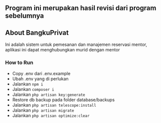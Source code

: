 ## Program ini merupakan hasil revisi dari program sebelumnya

## About BangkuPrivat

Ini adalah sistem untuk pemesanan dan manajemen reservasi mentor, aplikasi ini dapat menghubungkan murid dengan mentor

### How to Run
- Copy .env dari .env.example
- Ubah .env yang di perlukan
- Jalankan ```npm i```
- Jalankan ```composer i```
- Jalankan ```php artisan key:generate```
- Restore db backup pada folder database/backups
- Jalankan ```php artisan telescope:install```
- Jalankan ```php artisan migrate```
- Jalankan ```php artisan optimize:clear```

